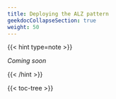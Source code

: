 ```yaml
---
title: Deploying the ALZ pattern
geekdocCollapseSection: true
weight: 50
---
```


{{< hint type=note >}}

*Coming soon*

{{< /hint >}}

{{< toc-tree >}}
